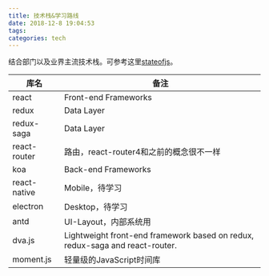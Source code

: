 ```yaml
---
title: 技术栈&学习路线
date: 2018-12-8 19:04:53
tags:
categories: tech
---
```

结合部门以及业界主流技术栈。可参考这里[stateofjs](https://stateofjs.com/)。

库名 | 备注
---|---
react | Front-end Frameworks
redux | Data Layer
redux-saga | Data Layer
react-router | 路由，react-router4和之前的概念很不一样
koa | Back-end Frameworks
react-native | Mobile，待学习
electron | Desktop，待学习
antd | UI-Layout，内部系统用
dva.js|	Lightweight front-end framework based on redux, redux-saga and react-router.
moment.js | 轻量级的JavaScript时间库



